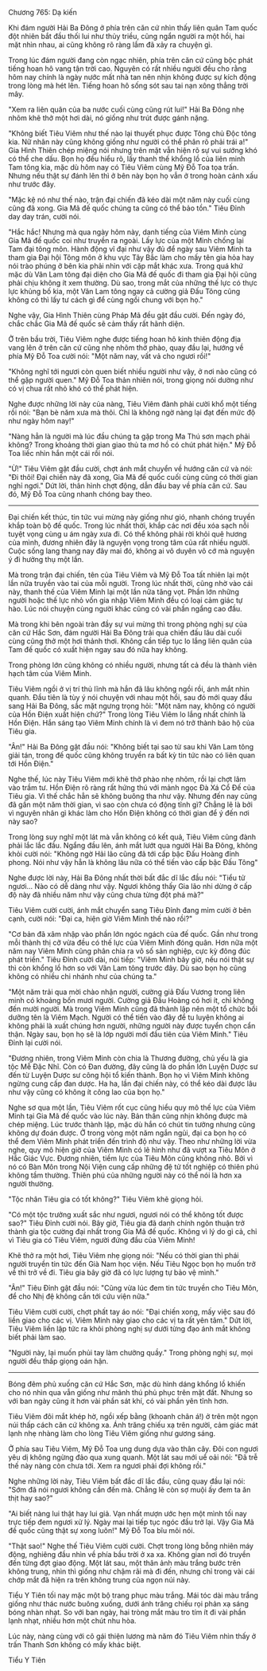 




Chương 765: Dạ kiến


Khi đám người Hải Ba Đông ở phía trên căn cứ nhìn thấy liên quân Tam quốc đột nhiên bắt đầu thối lui như thủy triều, cũng ngẩn người ra một hồi, hai mặt nhìn nhau, ai cũng không rõ ràng lắm đã xảy ra chuyện gì.

Trong lúc đám người đang còn ngạc nhiên, phía trên căn cứ cũng bộc phát tiếng hoan hô vang tận trời cao. Nguyên có rất nhiều người đều cho rằng hôm nay chính là ngày nước mất nhà tan nên nhịn không được sự kích động trong lòng mà hét lên. Tiếng hoan hô sống sót sau tai nạn xông thẳng trời mây.

"Xem ra liên quân của ba nước cuối cùng cũng rút lui!" Hải Ba Đông nhẹ nhõm khẽ thở một hơi dài, nó giống như trút được gánh nặng.

"Không biết Tiêu Viêm như thế nào lại thuyết phục được Tông chủ Độc tông kia. Nữ nhân này cũng không giống như người có thể phân rõ phải trái a!" Gia Hình Thiên chép miệng nói nhưng trên mặt vẫn hiện rõ sự vui sướng khó có thể che dấu. Bọn họ đều hiểu rõ, lấy thanh thế khổng lồ của liên minh Tam tông kia, mặc dù hôm nay có Tiêu Viêm cùng Mỹ Đỗ Toa tọa trấn. Nhưng nếu thật sự đánh lên thì ở bên này bọn họ vẫn ở trong hoàn cảnh xấu như trước đây.

"Mặc kệ nó như thế nào, trận đại chiến đã kéo dài một năm này cuối cùng cũng đã xong. Gia Mã đế quốc chúng ta cũng có thể bảo tồn." Tiêu Đỉnh day day trán, cười nói.

"Hắc hắc! Nhưng mà qua ngày hôm này, danh tiếng của Viêm Minh cùng Gia Mã đế quốc coi như truyền ra ngoài. Lấy lực của một Minh chống lại Tam đại tông môn. Hành động vĩ đại như vậy đủ để ngày sau Viêm Minh ta tham gia Đại hội Tông môn ở khu vực Tây Bắc làm cho mấy tên gia hỏa hay nói trào phúng ở bên kia phải nhìn với cặp mắt khác xưa. Trong quá khứ mặc dù Vân Lam tông đại diện cho Gia Mã đế quốc đi tham gia Đại hội cũng phải chịu không ít xem thường. Dù sao, trong mắt của những thế lực có thực lực khủng bố kia, một Vân Lam tông ngay cả cường giả Đấu Tông cũng không có thì lấy tư cách gì để cùng ngồi chung với bọn họ."

Nghe vậy, Gia Hình Thiên cùng Pháp Mã đều gật đầu cười. Đến ngày đó, chắc chắc Gia Mã đế quốc sẽ cảm thấy rất hãnh diện.

Ở trên bầu trời, Tiêu Viêm nghe được tiếng hoan hô kinh thiên động địa vang lên ở trên căn cứ cũng nhẹ nhõm thở phào, quay đầu lại, hướng về phía Mỹ Đỗ Toa cười nói: "Một năm nay, vất vả cho ngươi rồi!"

"Không nghĩ tới ngươi còn quen biết nhiều người như vậy, ở nơi nào cũng có thể gặp người quen." Mỹ Đỗ Toa thản nhiên nói, trong giọng nói dường như có vị chua rất nhỏ khó có thể phát hiện.

Nghe được những lời này của nàng, Tiêu Viêm đành phải cười khổ một tiếng rồi nói: "Bạn bè năm xưa mà thôi. Chỉ là không ngờ nàng lại đạt đến mức độ như ngày hôm nay!"

"Nàng hẳn là người mà lúc đầu chúng ta gặp trong Ma Thú sơn mạch phải không? Trong khoảng thời gian giao thủ ta mơ hồ có chút phát hiện." Mỹ Đỗ Toa liếc nhìn hắn một cái rồi nói.

"Ừ!" Tiêu Viêm gật đầu cười, chợt ánh mắt chuyển về hướng căn cứ và nói: "Đi thôi! Đại chiến này đã xong, Gia Mã đế quốc cuối cùng cũng có thời gian nghỉ ngơi." Dứt lời, thân hình chợt động, dẫn đầu bay về phía căn cứ. Sau đó, Mỹ Đỗ Toa cũng nhanh chóng bay theo.

****

Đại chiến kết thúc, tin tức vui mừng này giống như gió, nhanh chóng truyền khắp toàn bộ đế quốc. Trong lúc nhất thời, khắp các nơi đều xóa sạch nỗi tuyệt vọng cùng u ám ngày xưa đi. Có thể không phải rời khỏi quê hương của mình, đương nhiên đây là nguyện vọng trong tâm của rất nhiều người. Cuộc sống lang thang nay đây mai đó, không ai vô duyên vô cớ mà nguyện ý đi hưởng thụ một lần.

Mà trong trận đại chiến, tên của Tiêu Viêm và Mỹ Đỗ Toa tất nhiên lại một lần nữa truyền vào tai của mỗi người. Trong lúc nhất thời, cũng nhờ vào cái này, thanh thế của Viêm Minh lại một lần nữa tăng vọt. Phần lớn những người hoặc thế lực nhỏ vốn gia nhập Viêm Minh đều có loại cảm giác tự hào. Lúc nói chuyện cùng người khác cũng có vài phần ngẩng cao đầu.

Mà trong khi bên ngoài tràn đầy sự vui mừng thì trong phòng nghị sự của căn cứ Hắc Sơn, đám người Hải Ba Đông trải qua chiến đấu lâu dài cuối cùng cũng thở một hơi thảnh thơi. Không cần tiếp tục lo lắng liên quân của Tam đế quốc có xuất hiện ngay sau đó nữa hay không.

Trong phòng lớn cũng không có nhiều người, nhưng tất cả đều là thành viên hạch tâm của Viêm Minh.

Tiêu Viêm ngồi ở vị trí thủ lĩnh mà hắn đã lâu không ngồi rồi, ánh mắt nhìn quanh. Đầu tiên là tùy ý nói chuyện với nhau một hồi, sau đó mới quay đầu sang Hải Ba Đông, sắc mặt ngưng trọng hỏi: "Một năm nay, không có người của Hồn Điện xuất hiện chứ?" Trong lòng Tiêu Viêm lo lắng nhất chính là Hồn Điện. Hắn sáng tạo Viêm Minh chính là vì đem nó trở thành bảo hộ của Tiêu gia.

"Ân!" Hải Ba Đông gật đầu nói: "Không biết tại sao từ sau khi Vân Lam tông giải tán, trong đế quốc cũng không truyền ra bất kỳ tin tức nào có liên quan tới Hồn Điện."

Nghe thế, lúc này Tiêu Viêm mới khẽ thở phào nhẹ nhõm, rồi lại chợt lâm vào trầm tư. Hồn Điện rõ ràng rất hứng thú với mảnh ngọc Đà Xá Cổ Đế của Tiêu gia. Vì thế chắc hẳn sẽ không buông tha như vậy. Nhưng đến nay cũng đã gần một năm thời gian, vì sao còn chưa có động tĩnh gì? Chẳng lẽ là bởi vì nguyên nhân gì khác làm cho Hồn Điện không có thời gian để ý đến nơi này sao?

Trong lòng suy nghĩ một lát mà vẫn không có kết quả, Tiêu Viêm cũng đành phải lắc lắc đầu. Ngẩng đầu lên, ánh mắt lướt qua người Hải Ba Đông, không khỏi cười nói: "Không ngờ Hải lão cũng đã tới cấp bậc Đấu Hoàng đỉnh phong. Nói như vậy hẳn là không lâu nữa có thể tiến vào cấp bậc Đấu Tông"

Nghe được lời này, Hải Ba Đông nhất thời bất đắc dĩ lắc đầu nói: "Tiểu tử ngươi… Nào có dễ dàng như vậy. Ngươi không thấy Gia lão nhi dừng ở cấp độ này đã nhiều năm như vậy cũng chưa từng đột phá mà?"

Tiêu Viêm cười cười, ánh mắt chuyển sang Tiêu Đỉnh đang mỉm cười ở bên cạnh, cười nói: "Đại ca, hiện giờ Viêm Minh thế nào rồi?"

"Cơ bản đã xâm nhập vào phần lớn ngóc ngách của đế quốc. Gần như trong mỗi thành thị cỡ vừa đều có thế lực của Viêm Minh đóng quân. Hơn nữa một năm nay Viêm Minh cũng phân chia ra vô số sản nghiệp, cực kỳ đông đúc phát triển." Tiêu Đỉnh cười dài, nói tiếp: "Viêm Minh bây giờ, nếu nói thật sự thì còn khổng lồ hơn so với Vân Lam tông trước đây. Dù sao bọn họ cũng không có nhiều chi nhánh như của chúng ta."

"Một năm trải qua mời chào nhận người, cường giả Đấu Vương trong liên minh có khoảng bốn mươi người. Cường giả Đấu Hoàng có hơi ít, chỉ không đến mười người. Mà trong Viêm Minh cũng đã thành lập nên một tổ chức bồi dưỡng tên là Viêm Mạch. Người có thể tiến vào đây để tu luyện không ai không phải là xuất chúng hơn người, những người này được tuyển chọn cẩn thận. Ngày sau, bọn họ sẽ là lớp người mới đầu tiên của Viêm Minh." Tiêu Đỉnh lại cười nói.

"Đương nhiên, trong Viêm Minh còn chia là Thương đường, chủ yếu là gia tộc Mễ Đặc Nhĩ. Còn có Đan đường, đây cũng là do phần lớn Luyện Dược sư đến từ Luyện Dược sư công hội tổ kiến thành. Bọn họ vì Viêm Minh không ngừng cung cấp đan dược. Ha ha, lần đại chiến này, có thể kéo dài được lâu như vậy cũng có không ít công lao của bọn họ."

Nghe sơ qua một lần, Tiêu Viêm rốt cục cũng hiểu quy mô thế lực của Viêm Minh tại Gia Mã đế quốc vào lúc này. Bản thân cũng nhịn không được mà chép miệng. Lúc trước thành lập, mặc dù hắn có chút tin tưởng nhưng cũng không dự đoán được. Ở trong vòng một năm ngắn ngủi, đại ca bọn họ có thể đem Viêm Minh phát triển đến trình độ như vậy. Theo như những lời vừa nghe, quy mô hiện giờ của Viêm Minh có lẽ hình như đã vượt xa Tiêu Môn ở Hắc Giác Vực. Đương nhiên, tiềm lực của Tiêu Môn cũng không nhỏ. Bởi vì nó có Bàn Môn trong Nội Viện cung cấp những đệ tử tốt nghiệp có thiên phú không tầm thường. Thiên phú của những người này có thể nói là hơn xa người thường.

"Tộc nhân Tiêu gia có tốt không?" Tiêu Viêm khẽ giọng hỏi.

"Có một tộc trưởng xuất sắc như ngươi, ngươi nói có thể không tốt được sao?" Tiêu Đỉnh cười nói. Bây giờ, Tiêu gia đã danh chính ngôn thuận trở thành gia tộc cường đại nhất trong Gia Mã đế quốc. Không vì lý do gì cả, chỉ vì Tiêu gia có Tiêu Viêm, người đứng đầu của Viêm Minh!

Khẽ thở ra một hơi, Tiêu Viêm nhẹ giọng nói: "Nếu có thời gian thì phái người truyền tin tức đến Già Nam học viện. Nếu Tiêu Ngọc bọn họ muốn trở về thì trở về đi. Tiêu gia bây giờ đã có lực lượng tự bảo vệ mình."

"Ân!" Tiêu Đỉnh gật đầu nói: "Cũng vừa lúc đem tin tức truyền cho Tiêu Môn, để cho Nhị đệ không cần tới cứu viện nữa."

Tiêu Viêm cười cười, chợt phất tay áo nói: "Đại chiến xong, mấy việc sau đó liền giao cho các vị. Viêm Minh này giao cho các vị ta rất yên tâm." Dứt lời, Tiêu Viêm liền lập tức ra khỏi phòng nghị sự dưới từng đạo ánh mắt không biết phải làm sao.

"Người này, lại muốn phủi tay làm chưởng quầy." Trong phòng nghị sự, mọi người đều thấp giọng oán hận.

****

Bóng đêm phủ xuống căn cứ Hắc Sơn, mặc dù hình dáng khổng lồ khiến cho nó nhìn qua vẫn giống như mãnh thú phủ phục trên mặt đất. Nhưng so với ban ngày cũng ít hơn vài phần sát khí, có vài phần yên tĩnh hơn.

Tiêu Viêm đôi mắt khép hờ, ngồi xếp bằng (khoanh chân á!) ở trên một ngọn núi thấp cách căn cứ không xa. Ánh trăng chiếu xạ trên người, cảm giác mát lạnh nhẹ nhàng làm cho lòng Tiêu Viêm giống như gương sáng.

Ở phía sau Tiêu Viêm, Mỹ Đỗ Toa ung dung dựa vào thân cây. Đôi con ngươi yêu dị không ngừng đảo qua xung quanh. Một lát sau mới uể oải nói: "Đã trễ thế này nàng còn chưa tới. Xem ra ngươi phải đợi không rồi."

Nghe những lời này, Tiêu Viêm bất đắc dĩ lắc đầu, cũng quay đầu lại nói: "Sớm đã nói ngươi không cần đến mà. Chẳng lẽ còn sợ muội ấy đem ta ăn thịt hay sao?"

"Ai biết nàng lui thật hay lui giả. Vạn nhất mượn ước hẹn một mình tối nay trực tiếp đem ngươi xử lý. Ngày mai lại tiếp tục ngóc đầu trở lại. Vậy Gia Mã đế quốc cũng thật sự xong luôn!" Mỹ Đỗ Toa bĩu môi nói.

"Thật sao!" Nghe thế Tiêu Viêm cười cười. Chợt trong lòng bỗng nhiên máy động, nghiêng đầu nhìn về phía bầu trời ở xa xa. Không gian nơi đó truyền đến từng đợt giao động. Một lát sau, một thân ảnh màu trắng bước trên không trung, nhìn thì giống như chậm rãi mà đi đến, nhưng chỉ trong vài cái chớp mắt đã hiện ra trên không trung của ngọn núi này.

Tiểu Y Tiên tối nay mặc một bộ trang phục màu trắng. Mái tóc dài màu trắng giống như thác nước buông xuống, dưới ánh trăng chiếu rọi phản xạ sáng bóng nhàn nhạt. So với ban ngày, hai tròng mắt màu tro tím ít đi vài phần lạnh nhạt, nhiều hơn một chút nhu hòa.

Lúc này, nàng cùng với cô gái thiện lương mà năm đó Tiêu Viêm nhìn thấy ở trấn Thanh Sơn không có mấy khác biệt.

Tiểu Y Tiên




